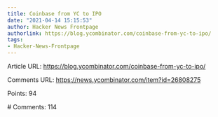 ```yaml
---
title: Coinbase from YC to IPO
date: "2021-04-14 15:15:53"
author: Hacker News Frontpage
authorlink: https://blog.ycombinator.com/coinbase-from-yc-to-ipo/
tags:
- Hacker-News-Frontpage
---
```


<p>Article URL: <a href="https://blog.ycombinator.com/coinbase-from-yc-to-ipo/">https://blog.ycombinator.com/coinbase-from-yc-to-ipo/</a></p>
<p>Comments URL: <a href="https://news.ycombinator.com/item?id=26808275">https://news.ycombinator.com/item?id=26808275</a></p>
<p>Points: 94</p>
<p># Comments: 114</p>
